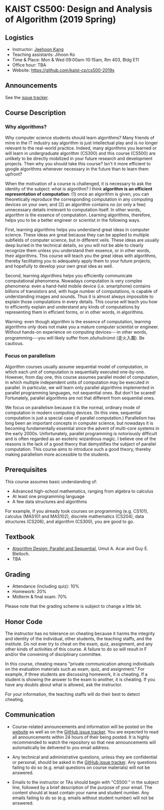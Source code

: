 # KAIST CS500: Design and Analysis of Algorithm (2019 Spring)


## Logistics

- Instructor: [Jeehoon Kang](https://sf.snu.ac.kr/jeehoon.kang)
- Teaching assistants: Jihoon Ko
- Time & Place: Mon & Wed 09:00am-10:15am, Rm 403, Bldg E11
- Office hour: TBA
- Website: https://github.com/kaist-cp/cs500-2019s


## Announcements

See the [issue tracker](https://github.com/kaist-cp/cs500-2019s/issues?q=is%3Aissue+is%3Aopen+label%3Aannouncement).


## Course Description

### Why algorithms?

Why computer science students should learn algorithms?  Many friends of mine in the IT industry say
algorithm is just intellectual play and is no longer relevant to the real-world practice.  Indeed,
many algorithms you learned or will learn in undergraduate algorithm (CS300) and this course (CS500)
are unlikely to be directly mobilized in your future research and development projects.  Then why
you should take this course?  Isn't it more efficient to google algorithms whenever necessary in the
future than to learn them upfront?

When the motivation of a course is challenged, it is necessary to ask the identity of the subject:
what is algorithm?  I think **algorithm is an efficient representation of computation**: (1) once an
algorithm is given, you can theoretically reproduce the corresponding computation in any computing
devices on your own; and (2) an algorithm contains no (or only a few) unnecessary details irrelevant
to computation itself.  In other words, algorithm is the essence of computation.  Learning
algorithms, therefore, helps you to be a better engineer or scientist in the following ways.

First, learning algorithms helps you understand great ideas in computer science.  These ideas are
great because they can be applied to multiple subfields of computer science, but in different veils.
These ideas are usually deep buried in the technical details, so you will not be able to clearly
recognize them unless you understand their essence, or in other words, their algorithms.  This
course will teach you the great ideas with algorithms, thereby facilitating you to adequately apply
them to your future projects, and hopefully to develop your own great idea as well.

Second, learning algorithms helps you efficiently communicate computational phenomena.  Nowadays
computation is very complex phenomena: even a hand-held mobile device (i.e. smartphone) contains
billions of transistors and, with huge number of computations, is capable of understanding images
and sounds.  Thus it is almost always impossible to explain those computations in every details.
This course will teach you how to efficiently explain and understand any kinds of computations by
representing them in efficient forms, or in other words, in algorithms.

Warning: even though algorithm is the essence of computation, learning algorithms only does not make
you a mature computer scientist or engineer.  Without hands-on experience on computing devices---in
other words, programming---you will likely suffer from <i>zǒu​huǒ​rù​mó</i> (走火入魔).  Be cautious.


### Focus on parallelism

Algorithm courses usually assume sequential model of computation, in which each unit of computation
is sequentially executed one-by-one.  However, from day one, this course assumes parallel model of
computation, in which multiple independent units of computation may be executed in parallel.  In
particular, we will learn only parallel algorithms implemented in parallel programming languages,
not sequential ones.  But don't be scared!  Fortunately, parallel algorithms are not that different
from sequential ones.

We focus on parallelism because it is the normal, ordinary mode of computation in modern computing
devices.  (In this view, sequential computation is just a special case of parallel computation.)
Parallelism has long been an important concepts in computer science, but nowadays it is becoming
fundamentally essential since the advent of multi-core systems in the early 2000s.  Unfortunately,
parallel programming is notoriously difficult and is often regarded as an esoteric wizardrous magic.
I believe one of the reasons is the lack of a good theory that demystifies the subject of parallel
computation.  This course aims to introduce such a good theory, thereby making parallelism more
accessible to the students.


## Prerequisites

This course assumes basic understanding of:

- Advanced high-school mathematics, ranging from algebra to calculus
- At least one programming language
- A few data structures and algorithms

For example, if you already took courses on programming (e.g. CS101), calculus (MAS101 and MAS102),
discrete mathematics (CS204), data structures (CS206), and algorithm (CS300), you are good to go.


## Textbook

- [Algorithm Design: Parallel and Sequential](https://sites.google.com/view/algorithms-book/), Umut
  A. Acar and Guy E. Blelloch.
- TBA


## Grading

- Attendance (including quiz): 10%
- Homework: 20%
- Midterm & final exam: 70%

Please note that the grading scheme is subject to change a little bit.


## Honor Code

The instructor has no tolerance on cheating because it harms the integrity and identity of the
individual, other students, the teaching staffs, and the institute.  Do not ever try to cheat on the
exam, quiz, assignment, and any other kinds of activities of this course.  A failure to do so will
result in F and/or the convening of disciplinary committee.

In this course, cheating means "private communication among individuals on the evaluation materials
such as exam, quiz, and assignment."  For example, if three students are discussing homework, it is
cheating.  If a student is showing the answer to the exam to another, it is cheating.  If you have
any doubts about what is allowed, ask the instructor.

For your information, the teaching staffs will do their best to detect cheating.


## Communication

- Course-related announcements and information will be posted on the
  [website](https://github.com/kaist-cp/cs500-2019s) as well as on the [GitHub issue
  tracker](https://github.com/kaist-cp/cs500-2019s/issues).  You are expected to read all
  announcements within 24 hours of their being posted.  It is highly recommended to watch the
  repository so that new announcements will automatically be delivered to you email address.

- Any technical and administrative questions, unless they are confidential or personal, should be
  asked in the [GitHub issue tracker](https://github.com/kaist-cp/cs500-2019s/issues).  Any
  questions failing to do so (e.g. email questions on course materials) will not be answered.

- Emails to the instructor or TAs should begin with "CS500:" in the subject line, followed by a
  brief description of the purpose of your email.  The content should at least contain your name and
  student number.  Any emails failing to do so (e.g. emails without student number) will not be
  answered.
